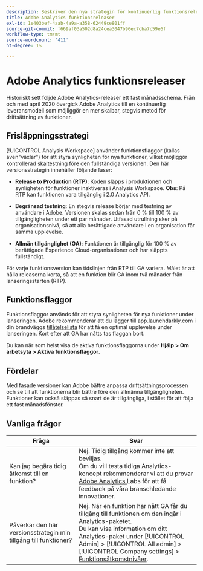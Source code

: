```yaml
---
description: Beskriver den nya strategin för kontinuerlig funktionsrelease för Adobe Analytics
title: Adobe Analytics funktionsreleaser
exl-id: 1e403bef-4aab-4a9a-a358-62449ce801ff
source-git-commit: f669af03a502d8a24cea3047b96ec7cba7c59e6f
workflow-type: tm+mt
source-wordcount: '411'
ht-degree: 1%

---
```


# Adobe Analytics funktionsreleaser

Historiskt sett följde Adobe Analytics-releaser ett fast månadsschema. Från och med april 2020 övergick Adobe Analytics till en kontinuerlig leveransmodell som möjliggör en mer skalbar, stegvis metod för driftsättning av funktioner.

## Frisläppningsstrategi

[!UICONTROL Analysis Workspace] använder funktionsflaggor (kallas även&quot;växlar&quot;) för att styra synligheten för nya funktioner, vilket möjliggör kontrollerad skaltestning före den fullständiga versionen. Den här versionsstrategin innehåller följande faser:

* **Release to Production (RTP)**: Koden släpps i produktionen och synligheten för funktioner inaktiveras i Analysis Workspace. **Obs**: På RTP kan funktionen vara tillgänglig i 2.0 Analytics API.

* **Begränsad testning**: En stegvis release börjar med testning av användare i Adobe. Versionen skalas sedan från 0 % till 100 % av tillgängligheten under ett par månader. Utfasad utrullning sker på organisationsnivå, så att alla berättigade användare i en organisation får samma upplevelse.

* **Allmän tillgänglighet (GA)**: Funktionen är tillgänglig för 100 % av berättigade Experience Cloud-organisationer och har släppts fullständigt.

För varje funktionsversion kan tidslinjen från RTP till GA variera. Målet är att hålla releaserna korta, så att en funktion blir GA inom två månader från lanseringsstarten (RTP).

## Funktionsflaggor

Funktionsflaggor används för att styra synligheten för nya funktioner under lanseringen. Adobe rekommenderar att du lägger till app.launchdarkly.com i din brandväggs [tillåtelselista](https://experienceleague.adobe.com/docs/analytics/technotes/ip-addresses.html) för att få en optimal upplevelse under lanseringen. Kort efter att GA har nåtts tas flaggan bort.

Du kan när som helst visa de aktiva funktionsflaggorna under **Hjälp > Om arbetsyta > Aktiva funktionsflaggor**.

## Fördelar

Med fasade versioner kan Adobe bättre anpassa driftsättningsprocessen och se till att funktionerna blir bättre före den allmänna tillgängligheten. Funktioner kan också släppas så snart de är tillgängliga, i stället för att följa ett fast månadsfönster.

## Vanliga frågor

| Fråga | Svar |
|---|---|
| Kan jag begära tidig åtkomst till en funktion? | Nej. Tidig tillgång kommer inte att beviljas.<br>Om du vill testa tidiga Analytics-koncept rekommenderar vi att du provar  [Adobe Analytics ](https://experienceleague.adobe.com/docs/analytics/analyze/tech-previews/overview.html) Labs för att få feedback på våra branschledande innovationer. |
| Påverkar den här versionsstrategin min tillgång till funktioner? | Nej. När en funktion har nått GA får du tillgång till funktionen om den ingår i Analytics-paketet.<br>Du kan visa information om ditt Analytics-paket under  [!UICONTROL Admin] >  [!UICONTROL All admin] >  [!UICONTROL Company settings] >  [Funktionsåtkomstnivåer](https://experienceleague.adobe.com/docs/analytics/admin/company-settings/feature-access-levels.html). |
